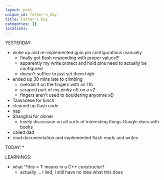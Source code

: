 ```yaml
---
layout: post
unique_id: father's_day
title: Father's Day
categories: []
locations: 
---
```


YESTERDAY:
* woke up and re-implemented gpio pin configurations manually
  * finally got flash responding with proper values!!!
  * apparently my write protect and hold pins need to actually be configured
  * doesn't suffice to just set them high
* ended up 30 mins late to climbing
  * overdid it on the fingers with an 11b
  * scraped part of my pinky off on a v2
  * fingers aren't used to bouldering anyomre xD
* Taiwanese for lunch
* cleaned up flash code
* nap
* Shanghai for dinner
  * lovely discussion on all sorts of interesting things Google does with books
* called dad
* read documentation and implemented flash reads and writes

TODAY:
* 

LEARNINGS:
* what '*this = 1' means in a C++ constructor?
  * actually ... I lied, I still have no idea what this does
